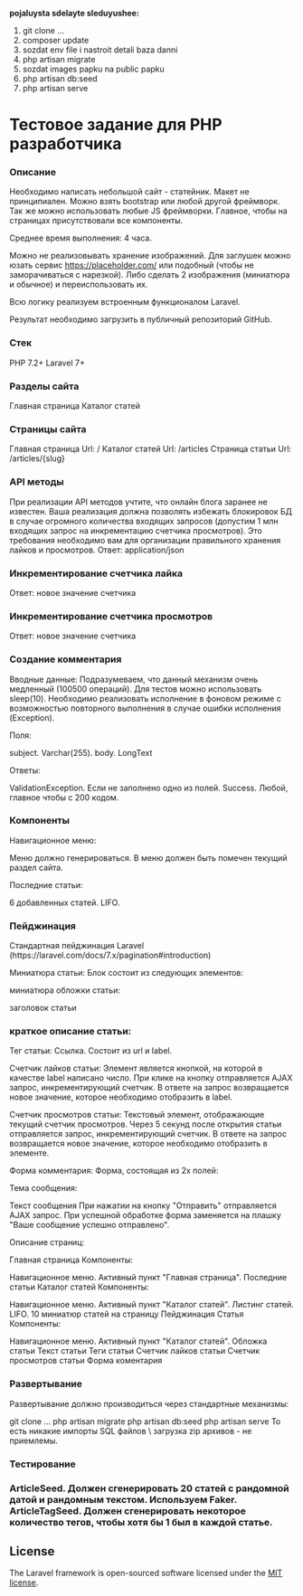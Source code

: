 
<b>pojaluysta sdelayte sleduyushee: </b>

1) git clone ...
2) composer update
3) sozdat env file i nastroit detali baza danni
4) php artisan migrate
5) sozdat images papku na public papku
6) php artisan db:seed
7) php artisan serve

<h1>Тестовое задание для PHP разработчика</h1>
<h3>Описание</h3>
Необходимо написать небольшой сайт - статейник. Макет не принципиален. Можно взять bootstrap или любой другой фреймворк. Так же можно использовать любые JS фреймворки. Главное, чтобы на страницах присутствовали все компоненты.

Среднее время выполнения: 4 часа.

Можно не реализовывать хранение изображений. Для заглушек можно юзать сервис https://placeholder.com/ или подобный (чтобы не заморачиваться с нарезкой). Либо сделать 2 изображения (миниатюра и обычное) и переиспользовать их.

Всю логику реализуем встроенным функционалом Laravel.

Результат необходимо загрузить в публичный репозиторий GitHub.


<h3>Стек</h3>

PHP 7.2+
Laravel 7+

<h3>Разделы сайта</h3>

Главная страница
Каталог статей

<h3>Страницы сайта</h3>

Главная страница Url: /
Каталог статей Url: /articles
Страница статьи Url: /articles/{slug}

<h3>API методы</h3>

При реализации API методов учтите, что онлайн блога заранее не известен. Ваша реализация должна позволять избежать блокировок БД в случае огромного количества входящих запросов (допустим 1 млн входящих запрос на инкрементацию счетчика просмотров). Это требования необходимо вам для организации правильного хранения лайков и просмотров. Ответ: application/json

<h3>Инкрементирование счетчика лайка</h3>

Ответ: новое значение счетчика

<h3>Инкрементирование счетчика просмотров</h3>
Ответ: новое значение счетчика


<h3>Создание комментария</h3>

Вводные данные: Подразумеваем, что данный механизм очень медленный (100500 операций). Для тестов можно использовать sleep(10). Необходимо реализовать исполнение в фоновом режиме с возможностью повторного выполнения в случае ошибки исполнения (Exception).

Поля:

subject. Varchar(255).
body. LongText

Ответы:

ValidationException. Если не заполнено одно из полей.
Success. Любой, главное чтобы с 200 кодом.


<h3>Компоненты</h3>

Навигационное меню:

Меню должно генерироваться. В меню должен быть помечен текущий раздел сайта.

Последние статьи:

6 добавленных статей. LIFO.


<h3>Пейджинация</h3>
Стандартная пейджинация Laravel (https://laravel.com/docs/7.x/pagination#introduction)

Миниатюра статьи:
Блок состоит из следующих элементов:

миниатюра обложки статьи:

заголовок статьи

<h3>краткое описание статьи:</h3>

Тег статьи:
Ссылка. Состоит из url и label.

Счетчик лайков статьи:
Элемент является кнопкой, на которой в качестве label написано число. При клике на кнопку отправляется AJAX запрос, инкрементирующий счетчик. В ответе на запрос возвращается новое значение, которое необходимо отобразить в label.

Счетчик просмотров статьи:
Текстовый элемент, отображающие текущий счетчик просмотров. Через 5 секунд после открытия статьи отправляется запрос, инкрементирующий счетчик. В ответе на запрос возвращается новое значение, которое необходимо отобразить в элементе.

Форма комментария:
Форма, состоящая из 2х полей:

Тема сообщения:

Текст сообщения
При нажатии на кнопку "Отправить" отправляется AJAX запрос. При успешной обработке форма заменяется на плашку "Ваше сообщение успешно отправлено".

Описание страниц:

Главная страница
Компоненты:

Навигационное меню. Активный пункт "Главная страница".
Последние статьи
Каталог статей
Компоненты:

Навигационное меню. Активный пункт "Каталог статей".
Листинг статей. LIFO. 10 миниатюр статей на страницу
Пейджинация
Статья
Компоненты:

Навигационное меню. Активный пункт "Каталог статей".
Обложка статьи
Текст статьи
Теги статьи
Счетчик лайков статьи
Счетчик просмотров статьи
Форма коментария

<h3>Развертывание</h3>
Развертывание должно производиться через стандартные механизмы:

git clone ...
php artisan migrate
php artisan db:seed
php artisan serve
То есть никакие импорты SQL файлов \ загрузка zip архивов - не приемлемы.

<h3>Тестирование<h3>
ArticleSeed. Должен сгенерировать 20 статей с рандомной датой и рандомным текстом. Используем Faker.
ArticleTagSeed. Должен сгенерировать некоторое количество тегов, чтобы хотя бы 1 был в каждой статье.



## License

The Laravel framework is open-sourced software licensed under the [MIT license](https://opensource.org/licenses/MIT).
